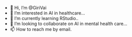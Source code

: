 - 👋 Hi, I’m @GiriVai
- 👀 I’m interested in AI in healthcare...
- 🌱 I’m currently learning RStudio..
- 💞️ I’m looking to collaborate on AI in mental health care...
- 📫 How to reach me by email.

<!---
GiriVai/GiriVai is a ✨ special ✨ repository because its `README.md` (this file) appears on your GitHub profile.
You can click the Preview link to take a look at your changes.
--->
